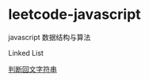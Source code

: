 # leetcode-javascript
javascript 数据结构与算法


Linked List

[判断回文字符串](https://github.com/guotracy/leetcode-javascript/blob/master/LinkedList/palindrome-LinkedList/README.md)
